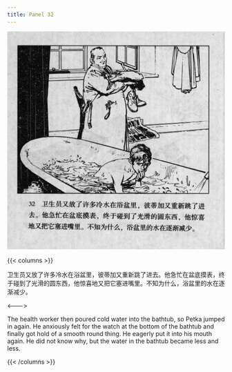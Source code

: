 ```yaml
---
title: Panel 32
---
```


![biao page](./../../images/biao/seifert0726_biao_0036_032.jpg)

{{< columns >}}

卫生员又放了许多冷水在浴盆里，彼蒂加又重新跳了进去。他急忙在盆底摸表，终于碰到了光滑的圆东西，他惊喜地又把它塞进嘴里。不知为什么，浴盆里的水在逐渐减少。

<--->

The health worker then poured cold water into the bathtub, so Petka jumped in again. He anxiously felt for the watch at the bottom of the bathtub and finally got hold of a smooth round thing. He eagerly put it into his mouth again. He did not know why, but the water in the bathtub became less and less.

{{< /columns >}}